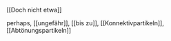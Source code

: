 [[Doch nicht etwa]]

perhaps, [[ungefähr]], [[bis zu]], [[Konnektivpartikeln]], [[Abtönungspartikeln]]
